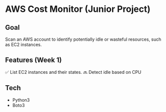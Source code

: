 # AWS Cost Monitor (Junior Project)

## Goal

Scan an AWS account to identify potentially idle or wasteful resources, such as EC2 instances.

## Features (Week 1)

✅ List EC2 instances and their states.
🔜 Detect idle based on CPU

## Tech

- Python3
- Boto3
